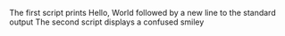 The first script prints Hello, World followed by a new line to the standard output
The second script displays a confused smiley
